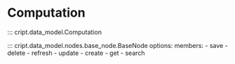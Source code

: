 # Computation

::: cript.data_model.Computation

::: cript.data_model.nodes.base_node.BaseNode
    options:
        members:
            - save
            - delete
            - refresh
            - update
            - create
            - get
            - search